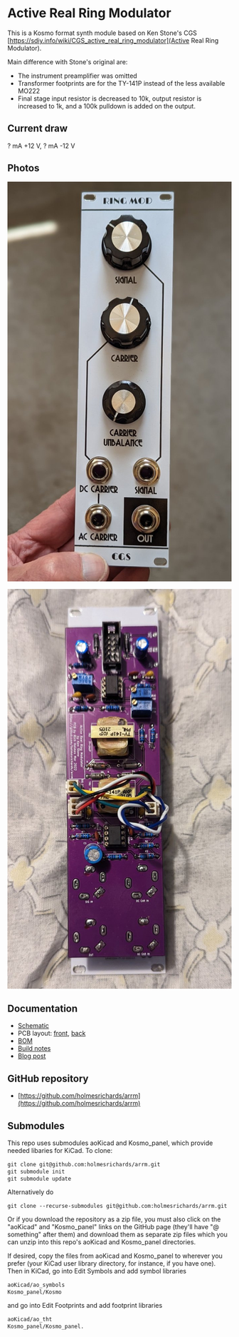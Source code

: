# Active Real Ring Modulator

This is a Kosmo format synth module based on Ken Stone's CGS [https://sdiy.info/wiki/CGS_active_real_ring_modulator](Active Real Ring Modulator). 

Main difference with Stone's original are:

* The instrument preamplifier was omitted
* Transformer footprints are for the TY-141P instead of the less available MO222
* Final stage input resistor is decreased to 10k, output resistor is increased to 1k, and a 100k pulldown is added on the output.

## Current draw
? mA +12 V, ? mA -12 V


## Photos

![](Images/front.jpg)

![](Images/back.jpg)

## Documentation

* [Schematic](Docs/arrm.pdf)
* PCB layout: [front](Docs/arrm_layout_front.pdf), [back](Docs/arrm_layout_back.pdf)
* [BOM](Docs/arrm_bom.md)
* [Build notes](Docs/build.md)
* [Blog post](https://analogoutputblog.wordpress.com/2022/05/05/cgs-ken-stone-active-real-ring-modulator/)

## GitHub repository

* [https://github.com/holmesrichards/arrm](https://github.com/holmesrichards/arrm)

## Submodules

This repo uses submodules aoKicad and Kosmo_panel, which provide needed libaries for KiCad. To clone:

```
git clone git@github.com:holmesrichards/arrm.git
git submodule init
git submodule update
```


Alternatively do

```
git clone --recurse-submodules git@github.com:holmesrichards/arrm.git
```

Or if you download the repository as a zip file, you must also click on the "aoKicad" and "Kosmo\_panel" links on the GitHub page (they'll have "@ something" after them) and download them as separate zip files which you can unzip into this repo's aoKicad and Kosmo\_panel directories.

If desired, copy the files from aoKicad and Kosmo\_panel to wherever you prefer (your KiCad user library directory, for instance, if you have one). Then in KiCad, go into Edit Symbols and add symbol libraries 

```
aoKicad/ao_symbols
Kosmo_panel/Kosmo
```
and go into Edit Footprints and add footprint libraries 
```
aoKicad/ao_tht
Kosmo_panel/Kosmo_panel.
```
